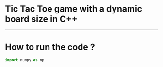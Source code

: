 # Tic Tac Toe game with a dynamic board size in C++
---

# How to run the code ? 

```py
import numpy as np
```
